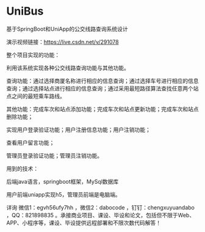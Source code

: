# UniBus
基于SpringBoot和UniApp的公交线路查询系统设计

演示视频链接：https://live.csdn.net/v/291078

整个项目实现的功能：

利用该系统实现各种公交线路查询功能与其他功能。

查询功能：通过选择商厦名称进行相应的信息查询；通过选择车号进行相应的信息查询；通过选择站点进行相应的信息查询；通过采用最短路径算法查找任意两个站点之间的最短乘车路线。

其他功能：完成车次和站点添加功能；完成车次和站点更新功能；完成车次和站点删除功能；

实现用户登录验证功能；用户注册信息功能；用户注销功能；

查看用户留言功能；

管理员登录验证功能；管理员注销功能。

用到的技术：

后端java语言，springboot框架，MySql数据库

用户前端uniapp实现h5，管理员前端是电脑端。

详询 微信1：egvh56ufy7hh ，微信2：dabocode ，钉钉：chengxuyuandabo ，QQ：821898835 。承接商业项目、课设、毕设和论文，包括但不限于Web、APP、小程序等，课设、毕设提供远程部署和不限次数代码解答！
